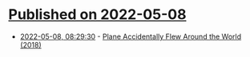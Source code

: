 # [Published on 2022-05-08](index.md)

* [2022-05-08, 08:29:30](https://news.ycombinator.com/item?id=31302269) - [Plane Accidentally Flew Around the World (2018)](https://medium.com/s/story/the-long-way-round-the-plane-that-accidentally-circumnavigated-the-world-c04ca734c6bb)
